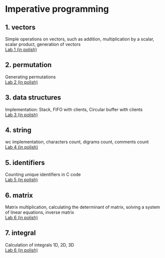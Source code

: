 # Imperative programming

## 1. vectors
Simple operations on vectors, such as addition, multiplication by a scalar, scalar product, generation of vectors <br />
[Lab 1 (in polish)](https://github.com/bartipablo/imperative-programming/blob/main/01-vectors/problem/problem%201.pdf)
## 2. permutation
Generating permutations <br />
[Lab 2 (in polish)](https://github.com/bartipablo/imperative-programming/blob/main/02-permutation/problem/problem%202.pdf)
## 3. data structures
Implementation: Stack, FIFO with clients, Circular buffer with clients <br />
[Lab 3 (in polish)](https://github.com/bartipablo/imperative-programming/blob/main/03-data_structures/problem/problem%203.pdf)
## 4. string
wc implementation, characters count, digrams count, comments count <br />
[Lab 4 (in polish)](https://github.com/bartipablo/imperative-programming/blob/main/04-string/problem/problem%204.pdf)
## 5. identifiers
Counting unique identifiers in C code <br />
[Lab 5 (in polish)](https://github.com/bartipablo/imperative-programming/blob/main/05-identifiers/problem/problem%205.pdf)
## 6. matrix
Matrix multiplication, calculating the determinant of matrix, solving a system of linear equations, inverse matrix <br />
[Lab 6 (in polish)](https://github.com/bartipablo/imperative-programming/blob/main/06-matrix/problem/problem%206.pdf)
## 7. integral
Calculation of integrals 1D, 2D, 3D <br />
[Lab 6 (in polish)](https://github.com/bartipablo/imperative-programming/blob/main/07-integral/problem/int.pdf)

